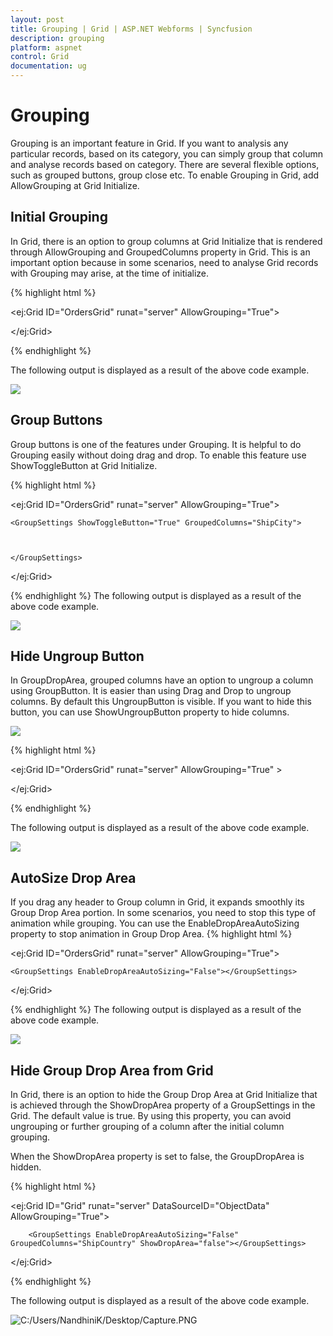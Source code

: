 ```yaml
---
layout: post
title: Grouping | Grid | ASP.NET Webforms | Syncfusion
description: grouping
platform: aspnet
control: Grid
documentation: ug
---
```


# Grouping

Grouping is an important feature in Grid. If you want to analysis any particular records, based on its category, you can simply group that column and analyse records based on category. There are several flexible options, such as grouped buttons, group close etc. To enable Grouping in Grid, add AllowGrouping at Grid Initialize. 

## Initial Grouping

In Grid, there is an option to group columns at Grid Initialize that is rendered through AllowGrouping and  GroupedColumns property in Grid. This is an important option because in some scenarios, need to analyse Grid records with Grouping may arise, at the time of initialize.



{% highlight html %}



<ej:Grid ID="OrdersGrid" runat="server" AllowGrouping="True">

<DataManager URL="http://mvc.syncfusion.com/Services/Northwnd.svc/Orders/" Offline="true"></DataManager>

<GroupSettings GroupedColumns="ShipCity"></GroupSettings>

</ej:Grid>


{% endhighlight %}


The following output is displayed as a result of the above code example.



![](Grouping_images/Grouping_img1.png)  



## Group Buttons

Group buttons is one of the features under Grouping. It is helpful to do Grouping easily without doing drag and drop. To enable this feature use ShowToggleButton at Grid Initialize.  


{% highlight html %}


<ej:Grid ID="OrdersGrid" runat="server" AllowGrouping="True">

<DataManager URL="http://mvc.syncfusion.com/Services/Northwnd.svc/Orders/" Offline="true"></DataManager>



    <GroupSettings ShowToggleButton="True" GroupedColumns="ShipCity">



    </GroupSettings>

</ej:Grid>


{% endhighlight %}
The following output is displayed as a result of the above code example.



![](Grouping_images/Grouping_img2.png)



## Hide Ungroup Button

In GroupDropArea, grouped columns have an option to ungroup a column using GroupButton. It is easier than using Drag and Drop to ungroup columns.  By default this UngroupButton is visible. If you want to hide this button, you can use ShowUngroupButton property to hide columns.



![](Grouping_images/Grouping_img3.png) 




{% highlight html %}


<ej:Grid ID="OrdersGrid" runat="server" AllowGrouping="True" >

<DataManager URL="http://mvc.syncfusion.com/Services/Northwnd.svc/Orders/" Offline="true"></DataManager>

   <GroupSettings ShowUngroupButton="False" GroupedColumns="ShipCity">

   </GroupSettings>

 </ej:Grid>


{% endhighlight %}


The following output is displayed as a result of the above code example.


![](Grouping_images/Grouping_img4.png) 



## AutoSize Drop Area

If you drag any header to Group column in Grid, it expands smoothly its Group Drop Area portion. In some scenarios, you need to stop this type of animation while grouping. You can use the EnableDropAreaAutoSizing property to stop animation in Group Drop Area.
{% highlight html %}


<ej:Grid ID="OrdersGrid" runat="server" AllowGrouping="True">

<DataManager URL="http://mvc.syncfusion.com/Services/Northwnd.svc/Orders/" Offline="true"></DataManager>

    <GroupSettings EnableDropAreaAutoSizing="False"></GroupSettings>

</ej:Grid>






{% endhighlight %}
The following output is displayed as a result of the above code example.



![](Grouping_images/Grouping_img5.png)



## Hide Group Drop Area from Grid

In Grid, there is an option to hide the Group Drop Area at Grid Initialize that is achieved through the ShowDropArea property of a GroupSettings in the Grid. The default value is true. By using this property, you can avoid ungrouping or further grouping of a column after the initial column grouping.

When the ShowDropArea property is set to false, the GroupDropArea is hidden. 

{% highlight html %}



<ej:Grid ID="Grid" runat="server" DataSourceID="ObjectData" AllowGrouping="True">

        <GroupSettings EnableDropAreaAutoSizing="False" GroupedColumns="ShipCountry" ShowDropArea="false"></GroupSettings>  



</ej:Grid>



{% endhighlight  %}

The following output is displayed as a result of the above code example.

![C:/Users/NandhiniK/Desktop/Capture.PNG](Grouping_images/Grouping_img6.png)



